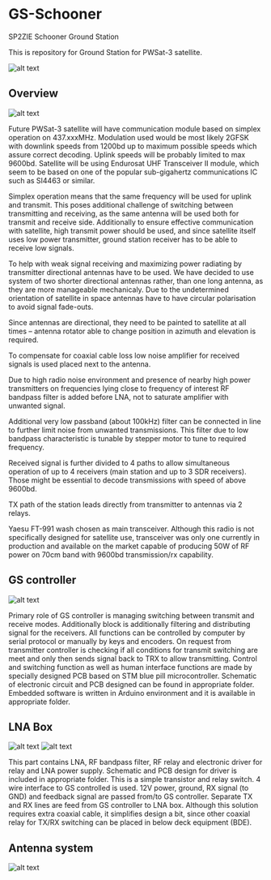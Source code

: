 # GS-Schooner
SP2ZIE Schooner Ground Station

This is repository for Ground Station for PWSat-3 satellite.

![alt text](https://github.com/sq2dk/GS-Schooner/blob/main/controller4.jpg?raw=true)

## Overview

![alt text](https://github.com/sq2dk/GS-Schooner/blob/main/PW-Sat3-GS_Schematic.png?raw=true)

Future PWSat-3 satellite will have communication module based on simplex operation on 437.xxxMHz. Modulation used would be most likely 2GFSK with downlink speeds from 1200bd up to maximum possible speeds which assure correct decoding. Uplink speeds will be probably limited to max 9600bd. Satellite will be using Endurosat UHF Transceiver II module, which seem to be based on one of the popular sub-gigahertz communications IC such as SI4463 or similar.

Simplex operation means that the same frequency will be used for uplink and transmit. This poses additional challenge of switching between transmitting and receiving, as the same antenna will be used both for transmit and receive side. Additionally to ensure effective communication with satellite, high transmit power should be used, and since satellite itself uses low power transmitter, ground station receiver has to be able to receive low signals. 

To help with weak signal receiving and maximizing power radiating by transmitter directional antennas have to be used. We have decided to use system of two shorter directional antennas rather, than one long antenna, as they are more manageable mechanicaly. Due to the undetermined orientation of satellite in space antennas have to have circular polarisation to avoid signal fade-outs.

Since antennas are directional, they need to be painted to satellite at all times – antenna rotator able to change position in azimuth and elevation is required.

To compensate for coaxial cable loss low noise amplifier for received signals is used placed next to the antenna. 

Due to high radio noise environment and presence of nearby high power transmitters on frequencies lying close to frequency of interest RF bandpass filter is added before LNA, not to saturate amplifier with unwanted signal.

Additional very low passband (about 100kHz) filter can be connected in line to further limit noise from unwanted transmissions. This filter due to low bandpass characteristic is tunable by stepper motor to tune to required frequency.

Received signal is further divided to 4 paths to allow simultaneous operation of up to 4 receivers (main station and up to 3 SDR receivers). Those might be essential to decode transmissions with speed of above 9600bd. 

TX path of the station leads directly from transmitter to antennas via 2 relays.

Yaesu FT-991 wash chosen as main transceiver. Although this radio is not specifically designed for satellite use, transceiver was only one currently in production and available on the market capable of producing 50W of RF power on 70cm band with 9600bd transmission/rx capability. 

## GS controller

![alt text](https://github.com/sq2dk/GS-Schooner/blob/main/PW-Sat3-GS_controller.png?raw=true)

Primary role of GS controller is managing switching between transmit and receive modes. Additionally block is additionally filtering and distributing signal for the receivers. All functions can be controlled by computer by serial protocol or manually by keys and encoders. On request from transmitter controller is checking if all conditions for transmit switching are meet and only then sends signal back to TRX to allow transmitting. Control and switching function as well as human interface functions are made by specially designed PCB based on STM blue pill microcontroller. Schematic of electronic circuit and PCB designed can be found in appropriate folder.  
Embedded software is written in Arduino environment and it is available in appropriate folder. 


## LNA Box
![alt text](https://github.com/sq2dk/GS-Schooner/blob/main/LNA_BOX.jpg?raw=true)
![alt text](https://github.com/sq2dk/GS-Schooner/blob/main/lna_box.png?raw=true)

This part contains LNA, RF bandpass filter, RF relay and electronic driver for relay and LNA power supply. Schematic and PCB design for driver is included in appropriate folder. This is a simple transistor and relay switch. 4 wire interface to GS controlled is used. 12V power, ground, RX signal (to GND) and feedback signal are passed from/to GS controller. Separate TX and RX lines are feed from GS controller to LNA box. Although this solution requires extra coaxial cable, it simplifies design a bit, since other coaxial relay for TX/RX switching can be placed in below deck equipment (BDE).  
## Antenna system

![alt text](https://github.com/sq2dk/GS-Schooner/blob/main/anteny_2.jpg?raw=true)
